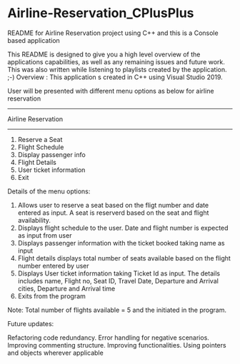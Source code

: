 # Airline-Reservation_CPlusPlus
README for Airline Reservation project using C++ and this is a Console based application

This README is designed to give you a high level overview of the applications capabilities, as well as any remaining issues and future work. This was also written while listening to playlists created by the application. ;-)
Overview : This application s created in C++ using Visual Studio 2019.

User will be presented with different menu options as below for airline reservation

*******************
Airline Reservation
*******************
1. Reserve a Seat
2. Flight Schedule
3. Display passenger info
4. Flight Details
5. User ticket information
0. Exit

Details of the menu options:

1. Allows user to reserve a seat based on the fligt number and date entered as input. A seat is reserverd based on the seat and flight availability.
2. Displays flight schedule to the user. Date and flight number is expected as input from user
3. Displays passenger information with the ticket booked taking name as input
4. Flight details displays total number of seats available based on the flight number entered by user
5. Displays User ticket information taking Ticket Id as input. The details includes name, Flight no, Seat ID, Travel Date, Departure and Arrival cities, Departure and Arrival time
6. Exits from the program

Note: Total number of flights available = 5 and the initiated in the program. 

Future updates:

Refactoring code redundancy.
Error handling for negative scenarios.
Improving commenting structure.
Improving functionalities.
Using pointers and objects wherever applicable 
